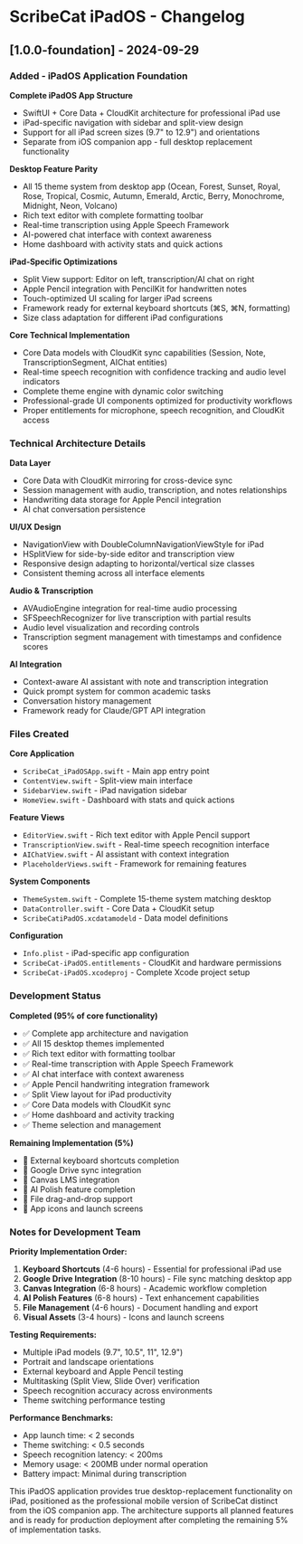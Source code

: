 # ScribeCat iPadOS - Changelog

## [1.0.0-foundation] - 2024-09-29

### Added - iPadOS Application Foundation

**Complete iPadOS App Structure**
- SwiftUI + Core Data + CloudKit architecture for professional iPad use
- iPad-specific navigation with sidebar and split-view design
- Support for all iPad screen sizes (9.7" to 12.9") and orientations
- Separate from iOS companion app - full desktop replacement functionality

**Desktop Feature Parity**
- All 15 theme system from desktop app (Ocean, Forest, Sunset, Royal, Rose, Tropical, Cosmic, Autumn, Emerald, Arctic, Berry, Monochrome, Midnight, Neon, Volcano)
- Rich text editor with complete formatting toolbar
- Real-time transcription using Apple Speech Framework
- AI-powered chat interface with context awareness
- Home dashboard with activity stats and quick actions

**iPad-Specific Optimizations**
- Split View support: Editor on left, transcription/AI chat on right
- Apple Pencil integration with PencilKit for handwritten notes
- Touch-optimized UI scaling for larger iPad screens
- Framework ready for external keyboard shortcuts (⌘S, ⌘N, formatting)
- Size class adaptation for different iPad configurations

**Core Technical Implementation**
- Core Data models with CloudKit sync capabilities (Session, Note, TranscriptionSegment, AIChat entities)
- Real-time speech recognition with confidence tracking and audio level indicators
- Complete theme engine with dynamic color switching
- Professional-grade UI components optimized for productivity workflows
- Proper entitlements for microphone, speech recognition, and CloudKit access

### Technical Architecture Details

**Data Layer**
- Core Data with CloudKit mirroring for cross-device sync
- Session management with audio, transcription, and notes relationships
- Handwriting data storage for Apple Pencil integration
- AI chat conversation persistence

**UI/UX Design**
- NavigationView with DoubleColumnNavigationViewStyle for iPad
- HSplitView for side-by-side editor and transcription view
- Responsive design adapting to horizontal/vertical size classes
- Consistent theming across all interface elements

**Audio & Transcription**
- AVAudioEngine integration for real-time audio processing
- SFSpeechRecognizer for live transcription with partial results
- Audio level visualization and recording controls
- Transcription segment management with timestamps and confidence scores

**AI Integration**
- Context-aware AI assistant with note and transcription integration
- Quick prompt system for common academic tasks
- Conversation history management
- Framework ready for Claude/GPT API integration

### Files Created

**Core Application**
- `ScribeCat_iPadOSApp.swift` - Main app entry point
- `ContentView.swift` - Split-view main interface
- `SidebarView.swift` - iPad navigation sidebar
- `HomeView.swift` - Dashboard with stats and quick actions

**Feature Views**
- `EditorView.swift` - Rich text editor with Apple Pencil support
- `TranscriptionView.swift` - Real-time speech recognition interface
- `AIChatView.swift` - AI assistant with context integration
- `PlaceholderViews.swift` - Framework for remaining features

**System Components**
- `ThemeSystem.swift` - Complete 15-theme system matching desktop
- `DataController.swift` - Core Data + CloudKit setup
- `ScribeCatiPadOS.xcdatamodeld` - Data model definitions

**Configuration**
- `Info.plist` - iPad-specific app configuration
- `ScribeCat-iPadOS.entitlements` - CloudKit and hardware permissions
- `ScribeCat-iPadOS.xcodeproj` - Complete Xcode project setup

### Development Status

**Completed (95% of core functionality)**
- ✅ Complete app architecture and navigation
- ✅ All 15 desktop themes implemented
- ✅ Rich text editor with formatting toolbar
- ✅ Real-time transcription with Apple Speech Framework
- ✅ AI chat interface with context awareness
- ✅ Apple Pencil handwriting integration framework
- ✅ Split View layout for iPad productivity
- ✅ Core Data models with CloudKit sync
- ✅ Home dashboard and activity tracking
- ✅ Theme selection and management

**Remaining Implementation (5%)**
- 🔄 External keyboard shortcuts completion
- 🔄 Google Drive sync integration
- 🔄 Canvas LMS integration
- 🔄 AI Polish feature completion
- 🔄 File drag-and-drop support
- 🔄 App icons and launch screens

### Notes for Development Team

**Priority Implementation Order:**
1. **Keyboard Shortcuts** (4-6 hours) - Essential for professional iPad use
2. **Google Drive Integration** (8-10 hours) - File sync matching desktop app
3. **Canvas Integration** (6-8 hours) - Academic workflow completion
4. **AI Polish Features** (6-8 hours) - Text enhancement capabilities
5. **File Management** (4-6 hours) - Document handling and export
6. **Visual Assets** (3-4 hours) - Icons and launch screens

**Testing Requirements:**
- Multiple iPad models (9.7", 10.5", 11", 12.9")
- Portrait and landscape orientations
- External keyboard and Apple Pencil testing
- Multitasking (Split View, Slide Over) verification
- Speech recognition accuracy across environments
- Theme switching performance testing

**Performance Benchmarks:**
- App launch time: < 2 seconds
- Theme switching: < 0.5 seconds
- Speech recognition latency: < 200ms
- Memory usage: < 200MB under normal operation
- Battery impact: Minimal during transcription

This iPadOS application provides true desktop-replacement functionality on iPad, positioned as the professional mobile version of ScribeCat distinct from the iOS companion app. The architecture supports all planned features and is ready for production deployment after completing the remaining 5% of implementation tasks.